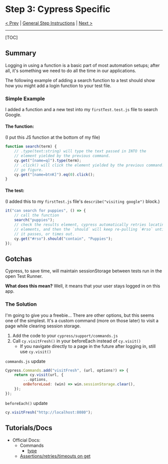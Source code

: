# Step 3: Cypress Specific

[< Prev](./cy2.md) | [General Step Instructions](../step3.md) | [Next >](./cy4.md)

---

[TOC]

## Summary

Logging in using a function is a basic part of most automation setups; after all, it's something we need to do all the time in our applications.

The following example of adding a search function to a test should show how you might add a login function to your test file.

### Simple Example

I added a function and a new test into my `firstTest.test.js` file to search Google.

#### The function:

(I put this JS function at the bottom of my file)

```js
function search(term) {
    // .type(text:string) will type the text passed in INTO the
    // element yielded by the previous command.
    cy.get("[name=q]").type(term);
    // .click() will click the element yielded by the previous command!
    // go figure.
    cy.get("[name=btnK]").eq(0).click();
}
```

#### The test:

(I added this to my `firstTest.js` file's `describe("visiting google")` block.)

```js
it("can search for puppies", () => {
    // call the function
    search("puppies");
    // check the results element, cypress automatically retries locating
    // elements, and then the `should` will keep re-pulling `#rso` until
    // it passes, or times out.
    cy.get("#rso").should("contain", "Puppies");
});
```

## Gotchas

Cypress, to save time, will maintain sessionStorage between tests run in the open Test Runner.

**What does this mean?** Well, it means that your user stays logged in on this app.

### The Solution

I'm going to give you a freebie... There are other options, but this seems one of the simplest. It's a custom command (more on those later) to visit a page while clearing session storage.

1. Add the code to your `cypress/support/commands.js`
1. Call `cy.visitFresh()` in your beforeEach instead of `cy.visit()`
    - If you navigate directly to a page in the future after logging in, still use `cy.visit()`

`commands.js` update

```js
Cypress.Commands.add("visitFresh", (url, options?) => {
    return cy.visit(url, {
        ...options,
        onBeforeLoad: (win) => win.sessionStorage.clear(),
    });
});
```

`beforeEach()` update

```js
cy.visitFresh("http://localhost:8080");
```

## Tutorials/Docs

-   Official Docs:
    -   Commands
        -   [type](https://docs.cypress.io/api/commands/type)
    -   [Assertions/retries/timeouts on get](https://docs.cypress.io/api/commands/get#Assertions)
